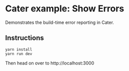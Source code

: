 # Cater example: Show Errors

Demonstrates the build-time error reporting in Cater.

## Instructions

    yarn install
    yarn run dev

Then head on over to http://localhost:3000
